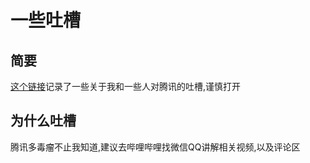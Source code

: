 # 一些吐槽
## 简要
[这个链接](onlynaya.github.io/Tencent/)记录了一些关于我和一些人对腾讯的吐槽,谨慎打开
## 为什么吐槽
腾讯多毒瘤不止我知道,建议去哔哩哔哩找微信QQ讲解相关视频,以及评论区
